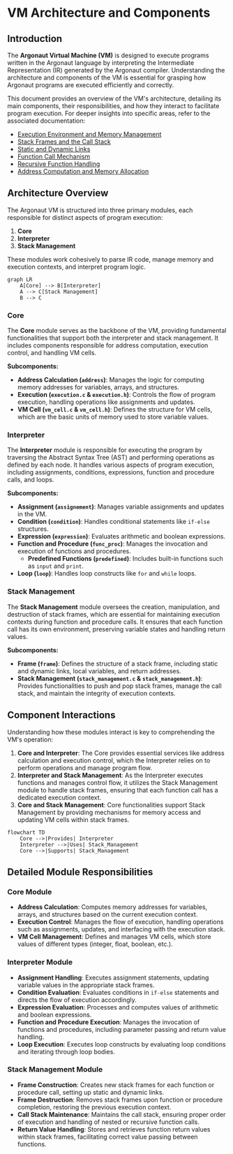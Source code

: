 # VM Architecture and Components

## Introduction

The **Argonaut Virtual Machine (VM)** is designed to execute programs written in the Argonaut language by interpreting the Intermediate Representation (IR) generated by the Argonaut compiler. Understanding the architecture and components of the VM is essential for grasping how Argonaut programs are executed efficiently and correctly.

This document provides an overview of the VM's architecture, detailing its main components, their responsibilities, and how they interact to facilitate program execution. For deeper insights into specific areas, refer to the associated documentation:

- [Execution Environment and Memory Management](03-execution_environment_and_memory_management.md)
- [Stack Frames and the Call Stack](Stack_Frames_and_Call_Stack.md)
- [Static and Dynamic Links](Static_and_Dynamic_Links.md)
- [Function Call Mechanism](Function_Call_Mechanism.md)
- [Recursive Function Handling](Recursive_Function_Handling.md)
- [Address Computation and Memory Allocation](Address_Computation_and_Memory_Allocation.md)

## Architecture Overview

The Argonaut VM is structured into three primary modules, each responsible for distinct aspects of program execution:

1. **Core**
2. **Interpreter**
3. **Stack Management**

These modules work cohesively to parse IR code, manage memory and execution contexts, and interpret program logic.

```mermaid
graph LR
    A[Core] --> B[Interpreter]
    A --> C[Stack Management]
    B --> C
```

### Core

The **Core** module serves as the backbone of the VM, providing fundamental functionalities that support both the interpreter and stack management. It includes components responsible for address computation, execution control, and handling VM cells.

**Subcomponents:**

- **Address Calculation (`address`)**: Manages the logic for computing memory addresses for variables, arrays, and structures.
- **Execution (`execution.c` & `execution.h`)**: Controls the flow of program execution, handling operations like assignments and updates.
- **VM Cell (`vm_cell.c` & `vm_cell.h`)**: Defines the structure for VM cells, which are the basic units of memory used to store variable values.

### Interpreter

The **Interpreter** module is responsible for executing the program by traversing the Abstract Syntax Tree (AST) and performing operations as defined by each node. It handles various aspects of program execution, including assignments, conditions, expressions, function and procedure calls, and loops.

**Subcomponents:**

- **Assignment (`assignement`)**: Manages variable assignments and updates in the VM.
- **Condition (`condition`)**: Handles conditional statements like `if-else` structures.
- **Expression (`expression`)**: Evaluates arithmetic and boolean expressions.
- **Function and Procedure (`func_proc`)**: Manages the invocation and execution of functions and procedures.
  - **Predefined Functions (`predefined`)**: Includes built-in functions such as `input` and `print`.
- **Loop (`loop`)**: Handles loop constructs like `for` and `while` loops.

### Stack Management

The **Stack Management** module oversees the creation, manipulation, and destruction of stack frames, which are essential for maintaining execution contexts during function and procedure calls. It ensures that each function call has its own environment, preserving variable states and handling return values.

**Subcomponents:**

- **Frame (`frame`)**: Defines the structure of a stack frame, including static and dynamic links, local variables, and return addresses.
- **Stack Management (`stack_management.c` & `stack_management.h`)**: Provides functionalities to push and pop stack frames, manage the call stack, and maintain the integrity of execution contexts.

## Component Interactions

Understanding how these modules interact is key to comprehending the VM's operation:

1. **Core and Interpreter**: The Core provides essential services like address calculation and execution control, which the Interpreter relies on to perform operations and manage program flow.
2. **Interpreter and Stack Management**: As the Interpreter executes functions and manages control flow, it utilizes the Stack Management module to handle stack frames, ensuring that each function call has a dedicated execution context.
3. **Core and Stack Management**: Core functionalities support Stack Management by providing mechanisms for memory access and updating VM cells within stack frames.

```mermaid
flowchart TD
    Core -->|Provides| Interpreter
    Interpreter -->|Uses| Stack_Management
    Core -->|Supports| Stack_Management
```

## Detailed Module Responsibilities

### Core Module

- **Address Calculation**: Computes memory addresses for variables, arrays, and structures based on the current execution context.
- **Execution Control**: Manages the flow of execution, handling operations such as assignments, updates, and interfacing with the execution stack.
- **VM Cell Management**: Defines and manages VM cells, which store values of different types (integer, float, boolean, etc.).

### Interpreter Module

- **Assignment Handling**: Executes assignment statements, updating variable values in the appropriate stack frames.
- **Condition Evaluation**: Evaluates conditions in `if-else` statements and directs the flow of execution accordingly.
- **Expression Evaluation**: Processes and computes values of arithmetic and boolean expressions.
- **Function and Procedure Execution**: Manages the invocation of functions and procedures, including parameter passing and return value handling.
- **Loop Execution**: Executes loop constructs by evaluating loop conditions and iterating through loop bodies.

### Stack Management Module

- **Frame Construction**: Creates new stack frames for each function or procedure call, setting up static and dynamic links.
- **Frame Destruction**: Removes stack frames upon function or procedure completion, restoring the previous execution context.
- **Call Stack Maintenance**: Maintains the call stack, ensuring proper order of execution and handling of nested or recursive function calls.
- **Return Value Handling**: Stores and retrieves function return values within stack frames, facilitating correct value passing between functions.
